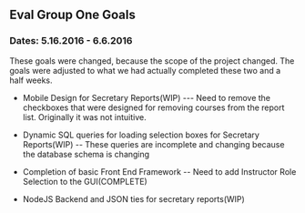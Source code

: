## Eval Group One Goals
### Dates: 5.16.2016 - 6.6.2016

These goals were changed, because the scope of the project changed. The goals were adjusted to what we had actually completed these two and a half weeks.

- Mobile Design for Secretary Reports(WIP)
---	Need to remove the checkboxes that were designed for removing courses from the report list. Originally it was not intuitive.

- Dynamic SQL queries for loading selection boxes for Secretary Reports(WIP)
--	These queries are incomplete and changing because the database schema is changing

- Completion of basic Front End Framework
--	Need to add Instructor Role Selection to the GUI(COMPLETE)

- NodeJS Backend and JSON ties for secretary reports(WIP)
